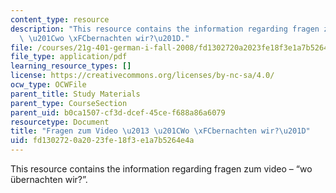 ```yaml
---
content_type: resource
description: "This resource contains the information regarding fragen zum video \u2013\
  \ \u201Cwo \xFCbernachten wir?\u201D."
file: /courses/21g-401-german-i-fall-2008/fd1302720a2023fe18f3e1a7b5264e4a_MIT21G_401F08_vid_kap2.pdf
file_type: application/pdf
learning_resource_types: []
license: https://creativecommons.org/licenses/by-nc-sa/4.0/
ocw_type: OCWFile
parent_title: Study Materials
parent_type: CourseSection
parent_uid: b0ca1507-cf3d-dcef-45ce-f688a86a6079
resourcetype: Document
title: "Fragen zum Video \u2013 \u201CWo \xFCbernachten wir?\u201D"
uid: fd130272-0a20-23fe-18f3-e1a7b5264e4a
---
```

This resource contains the information regarding fragen zum video – “wo übernachten wir?”.